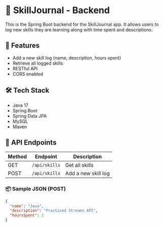 # 🧠 SkillJournal - Backend

This is the Spring Boot backend for the SkillJournal app. It allows users to log new skills they are learning along with time spent and descriptions.

## 🚀 Features

- Add a new skill log (name, description, hours spent)
- Retrieve all logged skills
- RESTful API
- CORS enabled

## 🛠 Tech Stack

- Java 17
- Spring Boot
- Spring Data JPA
- MySQL
- Maven

## 🧪 API Endpoints

| Method | Endpoint             | Description         |
|--------|----------------------|---------------------|
| GET    | `/api/skills`        | Get all skills      |
| POST   | `/api/skills`        | Add a new skill log |

### 📦 Sample JSON (POST)
```json
{
  "name": "Java",
  "description": "Practiced Streams API",
  "hoursSpent": 2
}
